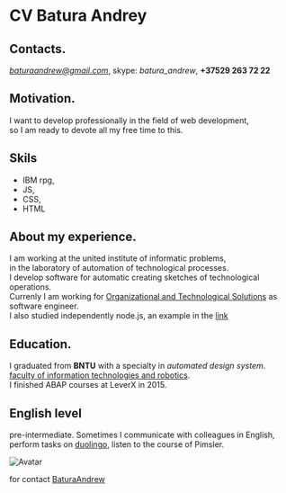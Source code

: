 # CV Batura Andrey
## Contacts.
   *baturaandrew@gmail.com*, skype: *batura_andrew*, **+37529 263 72 22**
## Motivation.
   I want to develop professionally in the field of web development,  
   so I am ready to devote all my free time to this.
## Skils
   - IBM rpg,
   - JS,
   - CSS,
   - HTML
## About my experience.
   I am working at the united institute of informatic problems,  
   in the laboratory of automation of technological processes.  
   I develop software for automatic creating sketches of technological operations.  
   Currenly I am working for [Organizational and Technological Solutions](www.otr.ru/) as software engineer.  
   I also studied independently node.js, an example in the [link](https://github.com/BaturaAndrew/gallery-task)  
## Education.
   I graduated from **BNTU** with a specialty in *automated design system*.  
   [faculty of information technologies and robotics](http://www.bntu.by/fitr.html).  
   I finished ABAP courses at LeverX in 2015.  
## English level
   pre-intermediate. Sometimes I communicate with colleagues in English, 
   perform tasks on [duolingo](https://www.duolingo.com/), listen to the course of Pimsler.  
 
 
![Avatar](https://i.ibb.co/f2t5srJ/ava-for-cv.jpg)

for contact [BaturaAndrew](https://github.com/BaturaAndrew)